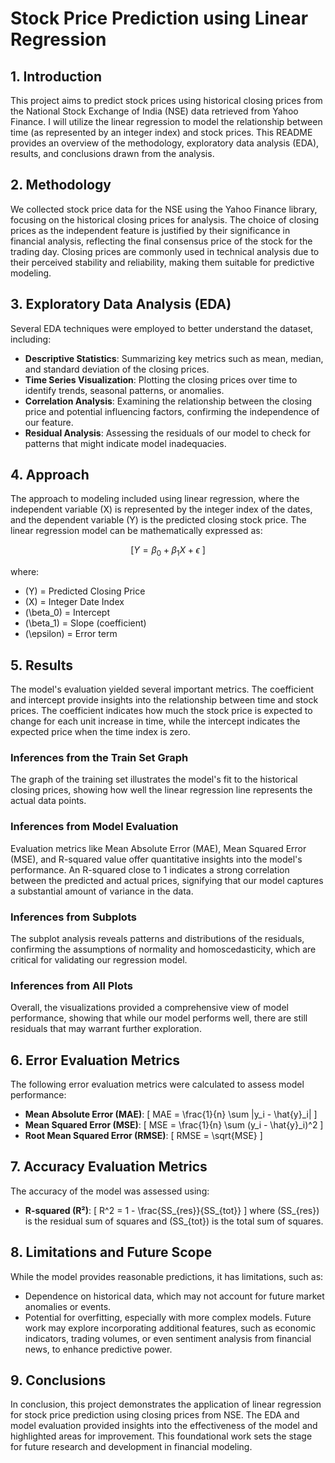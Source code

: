 # Stock Price Prediction using Linear Regression

## 1. Introduction
This project aims to predict stock prices using historical closing prices from the National Stock Exchange of India (NSE) data retrieved from Yahoo Finance. I will utilize the linear regression to model the relationship between time (as represented by an integer index) and stock prices. This README provides an overview of the methodology, exploratory data analysis (EDA), results, and conclusions drawn from the analysis.

## 2. Methodology
We collected stock price data for the NSE using the Yahoo Finance library, focusing on the historical closing prices for analysis. The choice of closing prices as the independent feature is justified by their significance in financial analysis, reflecting the final consensus price of the stock for the trading day. Closing prices are commonly used in technical analysis due to their perceived stability and reliability, making them suitable for predictive modeling.

## 3. Exploratory Data Analysis (EDA)
Several EDA techniques were employed to better understand the dataset, including:
- **Descriptive Statistics**: Summarizing key metrics such as mean, median, and standard deviation of the closing prices.
- **Time Series Visualization**: Plotting the closing prices over time to identify trends, seasonal patterns, or anomalies.
- **Correlation Analysis**: Examining the relationship between the closing price and potential influencing factors, confirming the independence of our feature.
- **Residual Analysis**: Assessing the residuals of our model to check for patterns that might indicate model inadequacies.

## 4. Approach
The approach to modeling included using linear regression, where the independent variable \(X\) is represented by the integer index of the dates, and the dependent variable \(Y\) is the predicted closing stock price. The linear regression model can be mathematically expressed as:

```math
[ Y = \beta_0 + \beta_1X + \epsilon \ ]
```

where:
- \(Y\) = Predicted Closing Price
- \(X\) = Integer Date Index
- \(\beta_0\) = Intercept
- \(\beta_1\) = Slope (coefficient)
- \(\epsilon\) = Error term


## 5. Results
The model's evaluation yielded several important metrics. The coefficient and intercept provide insights into the relationship between time and stock prices. The coefficient indicates how much the stock price is expected to change for each unit increase in time, while the intercept indicates the expected price when the time index is zero.

### Inferences from the Train Set Graph
The graph of the training set illustrates the model's fit to the historical closing prices, showing how well the linear regression line represents the actual data points.

### Inferences from Model Evaluation
Evaluation metrics like Mean Absolute Error (MAE), Mean Squared Error (MSE), and R-squared value offer quantitative insights into the model's performance. An R-squared close to 1 indicates a strong correlation between the predicted and actual prices, signifying that our model captures a substantial amount of variance in the data.

### Inferences from Subplots
The subplot analysis reveals patterns and distributions of the residuals, confirming the assumptions of normality and homoscedasticity, which are critical for validating our regression model.

### Inferences from All Plots
Overall, the visualizations provided a comprehensive view of model performance, showing that while our model performs well, there are still residuals that may warrant further exploration.

## 6. Error Evaluation Metrics
The following error evaluation metrics were calculated to assess model performance:
- **Mean Absolute Error (MAE)**: 
  \[ MAE = \frac{1}{n} \sum |y_i - \hat{y}_i| \]
- **Mean Squared Error (MSE)**: 
  \[ MSE = \frac{1}{n} \sum (y_i - \hat{y}_i)^2 \]
- **Root Mean Squared Error (RMSE)**: 
  \[ RMSE = \sqrt{MSE} \]

## 7. Accuracy Evaluation Metrics
The accuracy of the model was assessed using:
- **R-squared (R²)**: 
  \[ R^2 = 1 - \frac{SS_{res}}{SS_{tot}} \]
  where \(SS_{res}\) is the residual sum of squares and \(SS_{tot}\) is the total sum of squares.

## 8. Limitations and Future Scope
While the model provides reasonable predictions, it has limitations, such as:
- Dependence on historical data, which may not account for future market anomalies or events.
- Potential for overfitting, especially with more complex models.
Future work may explore incorporating additional features, such as economic indicators, trading volumes, or even sentiment analysis from financial news, to enhance predictive power.

## 9. Conclusions
In conclusion, this project demonstrates the application of linear regression for stock price prediction using closing prices from NSE. The EDA and model evaluation provided insights into the effectiveness of the model and highlighted areas for improvement. This foundational work sets the stage for future research and development in financial modeling.
